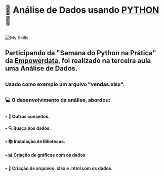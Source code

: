 # 📄 Análise de Dados usando [PYTHON](https://www.python.org/) 🐍
##
![My Skills](https://skillicons.dev/icons?i=python&theme=dark)
##
## Participando da "Semana do Python na Prática" da [Empowerdata](https://www.empowerdata.com.br/), foi realizado na terceira aula uma Análise de Dados.
##
### Usado como exemplo um arquivo "vendas.xlsx".
##
### 💻 O desenvolvimento da análise, abordou:
##
#### • 🧠 Outros conceitos.
#### • 🔍 Busca dos dados.
#### • 📚 Instalação de Biliotecas.
#### • 📊 Criação de gráficos com os dados
#### • 📃 Criação de arquivos .xlsx e .html com os dados.

